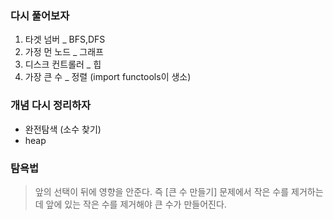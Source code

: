 ### 다시 풀어보자

1. 타겟 넘버 _ BFS,DFS
2. 가정 먼 노드 _ 그래프
3. 디스크 컨트롤러 _ 힙
4. 가장 큰 수 _ 정렬 (import functools이 생소)

### 개념 다시 정리하자
- 완전탐색 (소수 찾기)
- heap

### 탐욕법
> 앞의 선택이 뒤에 영향을 안준다. 즉 [큰 수 만들기] 문제에서 작은 수를 제거하는데 앞에 있는 작은 수를 제거해야 큰 수가 만들어진다.  
